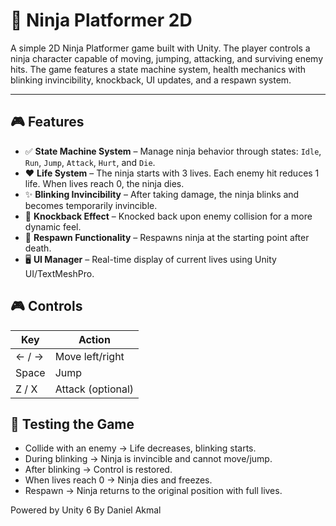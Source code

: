 # 🥷 Ninja Platformer 2D

A simple 2D Ninja Platformer game built with Unity. The player controls a ninja character capable of moving, jumping, attacking, and surviving enemy hits.
The game features a state machine system, health mechanics with blinking invincibility, knockback, UI updates, and a respawn system.

---

## 🎮 Features

- ✅ **State Machine System** – Manage ninja behavior through states: `Idle`, `Run`, `Jump`, `Attack`, `Hurt`, and `Die`.
- ❤️ **Life System** – The ninja starts with 3 lives. Each enemy hit reduces 1 life. When lives reach 0, the ninja dies.
- ✨ **Blinking Invincibility** – After taking damage, the ninja blinks and becomes temporarily invincible.
- 💨 **Knockback Effect** – Knocked back upon enemy collision for a more dynamic feel.
- 🔁 **Respawn Functionality** – Respawns ninja at the starting point after death.
- 🖥️ **UI Manager** – Real-time display of current lives using Unity UI/TextMeshPro.

## 🎮 Controls

| Key         | Action             |
|-------------|--------------------|
| ← / →       | Move left/right     |
| Space       | Jump                |
| Z / X       | Attack (optional)   |

## 🧪 Testing the Game

- Collide with an enemy → Life decreases, blinking starts.
- During blinking → Ninja is invincible and cannot move/jump.
- After blinking → Control is restored.
- When lives reach 0 → Ninja dies and freezes.
- Respawn → Ninja returns to the original position with full lives.

Powered by Unity 6
By Daniel Akmal
